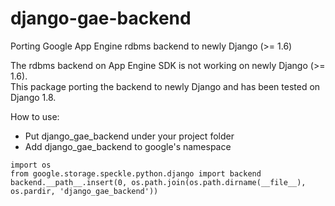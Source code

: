 # django-gae-backend
Porting Google App Engine rdbms backend to newly Django (>= 1.6)

The rdbms backend on App Engine SDK is not working on newly Django (>= 1.6). <br>
This package porting the backend to newly Django and has been tested on Django 1.8.

How to use:
* Put django_gae_backend under your project folder
* Add django_gae_backend to google's namespace
```
import os
from google.storage.speckle.python.django import backend
backend.__path__.insert(0, os.path.join(os.path.dirname(__file__), os.pardir, 'django_gae_backend'))
```
